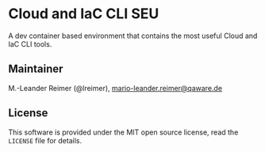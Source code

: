 # Cloud and IaC CLI SEU

A dev container based environment that contains the most useful Cloud and IaC CLI tools.

## Maintainer

M.-Leander Reimer (@lreimer), <mario-leander.reimer@qaware.de>

## License

This software is provided under the MIT open source license, read the `LICENSE`
file for details.
